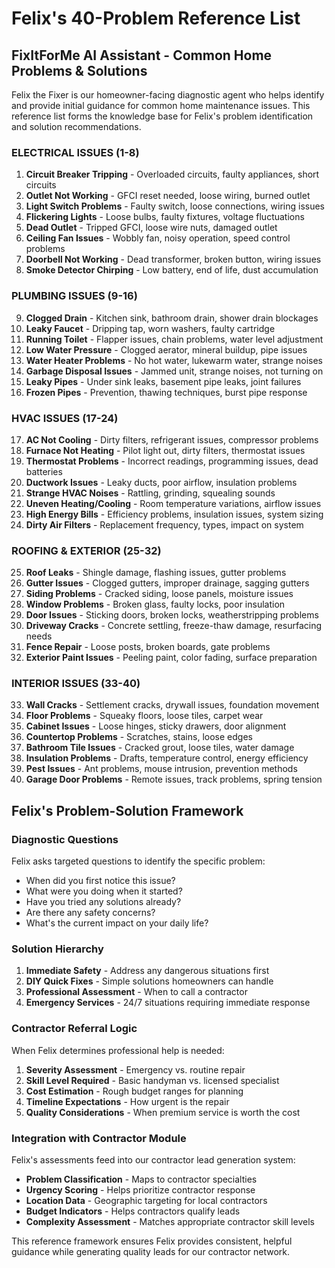 # Felix's 40-Problem Reference List
## FixItForMe AI Assistant - Common Home Problems & Solutions

Felix the Fixer is our homeowner-facing diagnostic agent who helps identify and provide initial guidance for common home maintenance issues. This reference list forms the knowledge base for Felix's problem identification and solution recommendations.

### **ELECTRICAL ISSUES (1-8)**
1. **Circuit Breaker Tripping** - Overloaded circuits, faulty appliances, short circuits
2. **Outlet Not Working** - GFCI reset needed, loose wiring, burned outlet
3. **Light Switch Problems** - Faulty switch, loose connections, wiring issues
4. **Flickering Lights** - Loose bulbs, faulty fixtures, voltage fluctuations
5. **Dead Outlet** - Tripped GFCI, loose wire nuts, damaged outlet
6. **Ceiling Fan Issues** - Wobbly fan, noisy operation, speed control problems
7. **Doorbell Not Working** - Dead transformer, broken button, wiring issues
8. **Smoke Detector Chirping** - Low battery, end of life, dust accumulation

### **PLUMBING ISSUES (9-16)**
9. **Clogged Drain** - Kitchen sink, bathroom drain, shower drain blockages
10. **Leaky Faucet** - Dripping tap, worn washers, faulty cartridge
11. **Running Toilet** - Flapper issues, chain problems, water level adjustment
12. **Low Water Pressure** - Clogged aerator, mineral buildup, pipe issues
13. **Water Heater Problems** - No hot water, lukewarm water, strange noises
14. **Garbage Disposal Issues** - Jammed unit, strange noises, not turning on
15. **Leaky Pipes** - Under sink leaks, basement pipe leaks, joint failures
16. **Frozen Pipes** - Prevention, thawing techniques, burst pipe response

### **HVAC ISSUES (17-24)**
17. **AC Not Cooling** - Dirty filters, refrigerant issues, compressor problems
18. **Furnace Not Heating** - Pilot light out, dirty filters, thermostat issues
19. **Thermostat Problems** - Incorrect readings, programming issues, dead batteries
20. **Ductwork Issues** - Leaky ducts, poor airflow, insulation problems
21. **Strange HVAC Noises** - Rattling, grinding, squealing sounds
22. **Uneven Heating/Cooling** - Room temperature variations, airflow issues
23. **High Energy Bills** - Efficiency problems, insulation issues, system sizing
24. **Dirty Air Filters** - Replacement frequency, types, impact on system

### **ROOFING & EXTERIOR (25-32)**
25. **Roof Leaks** - Shingle damage, flashing issues, gutter problems
26. **Gutter Issues** - Clogged gutters, improper drainage, sagging gutters
27. **Siding Problems** - Cracked siding, loose panels, moisture issues
28. **Window Problems** - Broken glass, faulty locks, poor insulation
29. **Door Issues** - Sticking doors, broken locks, weatherstripping problems
30. **Driveway Cracks** - Concrete settling, freeze-thaw damage, resurfacing needs
31. **Fence Repair** - Loose posts, broken boards, gate problems
32. **Exterior Paint Issues** - Peeling paint, color fading, surface preparation

### **INTERIOR ISSUES (33-40)**
33. **Wall Cracks** - Settlement cracks, drywall issues, foundation movement
34. **Floor Problems** - Squeaky floors, loose tiles, carpet wear
35. **Cabinet Issues** - Loose hinges, sticky drawers, door alignment
36. **Countertop Problems** - Scratches, stains, loose edges
37. **Bathroom Tile Issues** - Cracked grout, loose tiles, water damage
38. **Insulation Problems** - Drafts, temperature control, energy efficiency
39. **Pest Issues** - Ant problems, mouse intrusion, prevention methods
40. **Garage Door Problems** - Remote issues, track problems, spring tension

## Felix's Problem-Solution Framework

### **Diagnostic Questions**
Felix asks targeted questions to identify the specific problem:
- When did you first notice this issue?
- What were you doing when it started?
- Have you tried any solutions already?
- Are there any safety concerns?
- What's the current impact on your daily life?

### **Solution Hierarchy**
1. **Immediate Safety** - Address any dangerous situations first
2. **DIY Quick Fixes** - Simple solutions homeowners can handle
3. **Professional Assessment** - When to call a contractor
4. **Emergency Services** - 24/7 situations requiring immediate response

### **Contractor Referral Logic**
When Felix determines professional help is needed:
1. **Severity Assessment** - Emergency vs. routine repair
2. **Skill Level Required** - Basic handyman vs. licensed specialist
3. **Cost Estimation** - Rough budget ranges for planning
4. **Timeline Expectations** - How urgent is the repair
5. **Quality Considerations** - When premium service is worth the cost

### **Integration with Contractor Module**
Felix's assessments feed into our contractor lead generation system:
- **Problem Classification** - Maps to contractor specialties
- **Urgency Scoring** - Helps prioritize contractor response
- **Location Data** - Geographic targeting for local contractors
- **Budget Indicators** - Helps contractors qualify leads
- **Complexity Assessment** - Matches appropriate contractor skill levels

This reference framework ensures Felix provides consistent, helpful guidance while generating quality leads for our contractor network.
